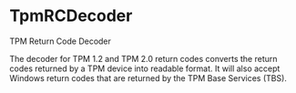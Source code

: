 # TpmRCDecoder
TPM Return Code Decoder

The decoder for TPM 1.2 and TPM 2.0 return codes converts the return codes returned by a TPM device into readable format.
It will also accept Windows return codes that are returned by the TPM Base Services (TBS).
